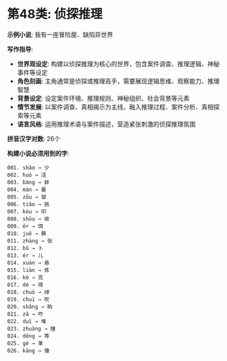 # 第48类: 侦探推理

**示例小说**: 我有一座冒险屋、缺陷异世界

**写作指导**:
- **世界观设定**: 构建以侦探推理为核心的世界，包含案件调查、推理逻辑、神秘事件等设定
- **角色刻画**: 主角通常是侦探或推理高手，需要展现逻辑思维、观察能力、推理智慧
- **背景设定**: 设定案件环境、推理规则、神秘组织、社会背景等元素
- **情节发展**: 以案件调查、真相揭示为主线，融入推理过程、案件分析、真相探索等元素
- **语言风格**: 运用推理术语与案件描述，营造紧张刺激的侦探推理氛围

**拼音汉字对数**: 26个

**构建小说必须用到的字**:
```
001. shǎo → 少
002. huó → 活
003. bàng → 蚌
004. màn → 曼
005. zōu → 邹
006. tiǎo → 挑
007. kòu → 叩
008. shōu → 收
009. ěr → 饵
010. juē → 撅
011. zhāng → 张
012. bǔ → 卜
013. ér → 儿
014. xuán → 悬
015. liàn → 炼
016. kè → 克
017. dé → 得
018. chuò → 绰
019. chuī → 吹
020. shǎng → 晌
021. zǎ → 咋
022. duī → 堆
023. zhuàng → 撞
024. děng → 等
025. gé → 革
026. kāng → 慷
```
